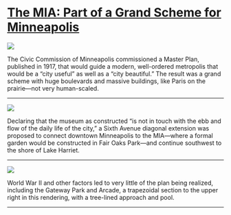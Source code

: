 # [The MIA: Part of a Grand Scheme for Minneapolis](http://artsmia.github.io/griot/#/stories/1860)

![](http://cdn.dx.artsmia.org/thumbs/tn_null.jpg)

The Civic Commission of Minneapolis commissioned a Master Plan, published in 1917, that would guide a modern, well-ordered metropolis that would be a “city useful” as well as a “city beautiful.” The result was a grand scheme with huge boulevards and massive buildings, like Paris on the prairie—not very human-scaled.

---

![](http://cdn.dx.artsmia.org/thumbs/tn_null.jpg)

Declaring that the museum as constructed “is not in touch with the ebb and flow of the daily life of the city,” a Sixth Avenue diagonal extension was proposed to connect downtown Minneapolis to the MIA—where a formal garden would be constructed in Fair Oaks Park—and continue southwest to the shore of Lake Harriet.

---

![](http://cdn.dx.artsmia.org/thumbs/tn_null.jpg)

World War II and other factors led to very little of the plan being realized, including the Gateway Park and Arcade, a trapezoidal section to the upper right in this rendering, with a tree-lined approach and pool.

---
